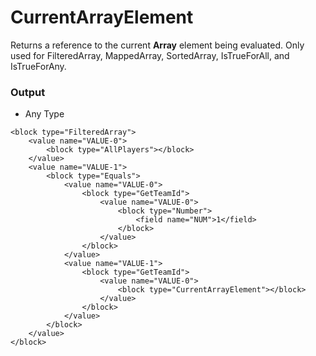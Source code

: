 # CurrentArrayElement

Returns a reference to the current **Array** element being evaluated. Only used for FilteredArray, MappedArray, SortedArray, IsTrueForAll, and IsTrueForAny.

### Output

-   Any Type

```blockly
<block type="FilteredArray">
    <value name="VALUE-0">
        <block type="AllPlayers"></block>
    </value>
    <value name="VALUE-1">
        <block type="Equals">
            <value name="VALUE-0">
                <block type="GetTeamId">
                    <value name="VALUE-0">
                        <block type="Number">
                            <field name="NUM">1</field>
                        </block>
                    </value>
                </block>
            </value>
            <value name="VALUE-1">
                <block type="GetTeamId">
                    <value name="VALUE-0">
                        <block type="CurrentArrayElement"></block>
                    </value>
                </block>
            </value>
        </block>
    </value>
</block>
```
